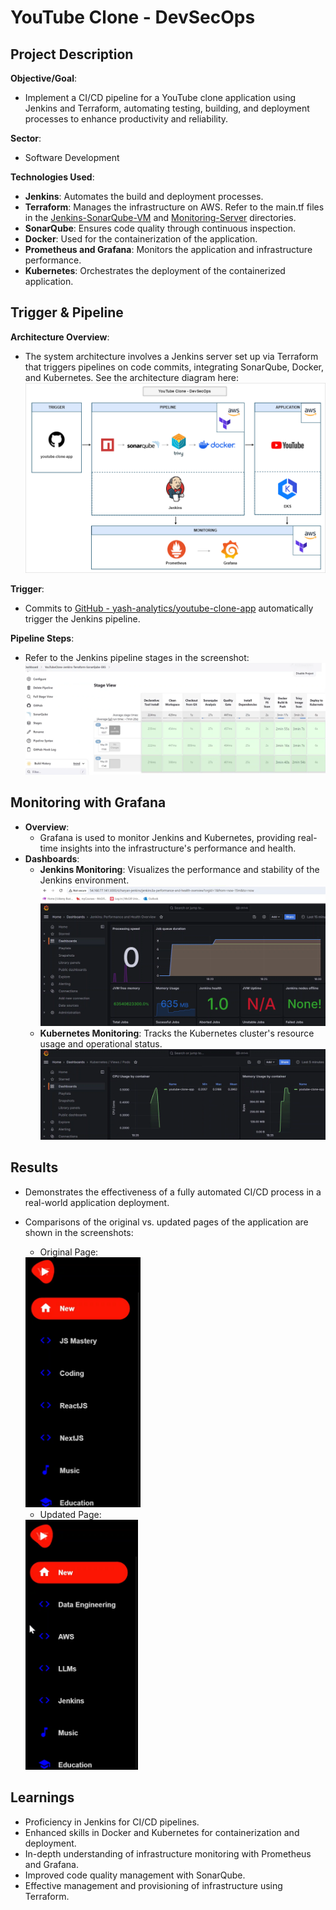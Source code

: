 # YouTube Clone - DevSecOps

## Project Description

**Objective/Goal**:
- Implement a CI/CD pipeline for a YouTube clone application using Jenkins and Terraform, automating testing, building, and deployment processes to enhance productivity and reliability.

**Sector**:
- Software Development

**Technologies Used**:
- **Jenkins**: Automates the build and deployment processes.
- **Terraform**: Manages the infrastructure on AWS. Refer to the main.tf files in the [Jenkins-SonarQube-VM](./Jenkins-SonarQube-VM/main.tf) and [Monitoring-Server](./Monitoring-Server/main.tf) directories.
- **SonarQube**: Ensures code quality through continuous inspection.
- **Docker**: Used for the containerization of the application.
- **Prometheus and Grafana**: Monitors the application and infrastructure performance.
- **Kubernetes**: Orchestrates the deployment of the containerized application.

## Trigger & Pipeline

**Architecture Overview**:
- The system architecture involves a Jenkins server set up via Terraform that triggers pipelines on code commits, integrating SonarQube, Docker, and Kubernetes. See the architecture diagram here: ![Architecture Diagram](./Architecture/YouTubeClone-Jenkins-Terraform-SonarQube-EKS.drawio.png)

**Trigger**:
- Commits to [GitHub - yash-analytics/youtube-clone-app](https://github.com/yash-analytics/youtube-clone-app) automatically trigger the Jenkins pipeline.

**Pipeline Steps**:
- Refer to the Jenkins pipeline stages in the screenshot: ![Jenkins Pipeline Stages](./Project%20Screenshots/3.%20Jenkins%20Pipeline%20Stages.png)

## Monitoring with Grafana

- **Overview**:
    - Grafana is used to monitor Jenkins and Kubernetes, providing real-time insights into the infrastructure's performance and health.
- **Dashboards**:
    - **Jenkins Monitoring**: Visualizes the performance and stability of the Jenkins environment. ![Grafana - Jenkins](./Project%20Screenshots/4.%20Grafana%20-%20Jenkins.png)
    - **Kubernetes Monitoring**: Tracks the Kubernetes cluster's resource usage and operational status. ![Grafana - Kubernetes](./Project%20Screenshots/5.%20Grafana%20-%20Kubernetes.png)

## Results

- Demonstrates the effectiveness of a fully automated CI/CD process in a real-world application deployment.
- Comparisons of the original vs. updated pages of the application are shown in the screenshots:
    - Original Page:

  <img src="./Project Screenshots/6. Original Page.png" height="400" alt="Original Page">

    - Updated Page:

  <img src="./Project Screenshots/7. Updated Page.png" height="400" alt="Updated Page">

## Learnings

- Proficiency in Jenkins for CI/CD pipelines.
- Enhanced skills in Docker and Kubernetes for containerization and deployment.
- In-depth understanding of infrastructure monitoring with Prometheus and Grafana.
- Improved code quality management with SonarQube.
- Effective management and provisioning of infrastructure using Terraform.

